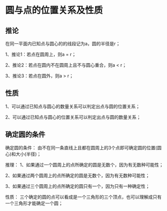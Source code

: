 # 圆与点的位置关系及性质

## 推论
在同一平面内已知点与圆心的的线段记为a，圆的半径是r；

1、推论1：若点在圆周上，则a = r；

2、推论2：若点在圆内不在圆周上且不与圆心重合，则a < r；

3、推论3：若点在圆外，则a > r；

## 性质
1、可以通过已知点与圆心的数量关系可以判定出点与圆的位置关系；

2、可以通过已知点与圆心的位置关系可以判定出点与圆的数量关系；

## 确定圆的条件
确定圆的条件：
由不在同一条直线上且都在圆周上的3个点即可确定圆的位置(圆心)和大小(半径)；

推理：
1、如果通过一个圆周上的点所确定的圆是无数个，因为有无数种可能性；

2、如果通过两个圆周上的点所确定的圆是无数个，因为有无数种可能性；

3、如果通过三个圆周上的点所确定的圆只有一个，因为只有一种确定性；

性质：
三个确定的圆的点可以看成是一个三角形的三个顶点，也可以理解成只有一个三角形才能确定一个圆；